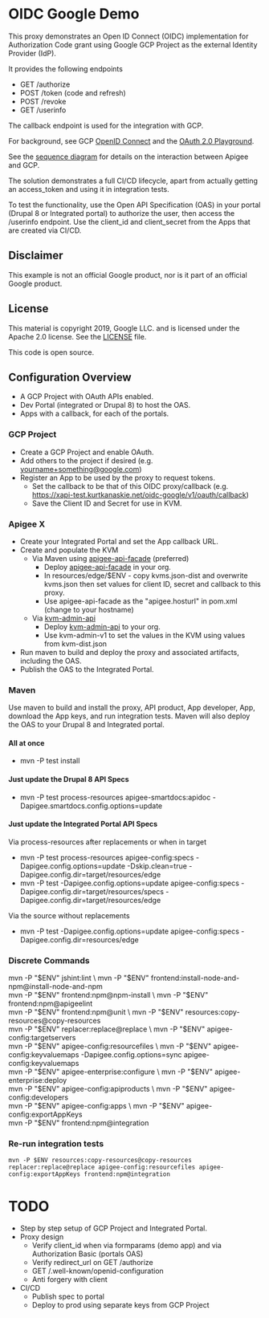 # OIDC Google Demo

This proxy demonstrates an Open ID Connect (OIDC) implementation for Authorization Code grant using Google GCP Project as the external Identity Provider (IdP).

It provides the following endpoints
* GET /authorize
* POST /token (code and refresh)
* POST /revoke
* GET /userinfo

The callback endpoint is used for the integration with GCP.

For background, see GCP [OpenID Connect](https://developers.google.com/identity/openid-connect/openid-connect) and the [OAuth 2.0 Playground](https://developers.google.com/oauthplayground/).

See the [sequence diagram](oidc-v1-google-demo-wsd.png) for details on the interaction between Apigee and GCP.

The solution demonstrates a full CI/CD lifecycle, apart from actually getting an access_token and using it in integration tests.

To test the functionality, use the Open API Specification (OAS) in your portal (Drupal 8 or Integrated portal) to authorize the user, then access the /userinfo endpoint.
Use the client_id and client_secret from the Apps that are created via CI/CD.

## Disclaimer

This example is not an official Google product, nor is it part of an official Google product.

## License

This material is copyright 2019, Google LLC. and is licensed under the Apache 2.0 license.
See the [LICENSE](LICENSE) file.

This code is open source.

## Configuration Overview

* A GCP Project with OAuth APIs enabled.
* Dev Portal (integrated or Drupal 8) to host the OAS.
* Apps with a callback, for each of the portals.

### GCP Project
* Create a GCP Project and enable OAuth.
* Add others to the project if desired (e.g. yourname+something@google.com)
* Register an App to be used by the proxy to request tokens.
  * Set the callback to be that of this OIDC proxy/callback (e.g. https://xapi-test.kurtkanaskie.net/oidc-google/v1/oauth/callback)
  * Save the Client ID and Secret for use in KVM.

### Apigee X
* Create your Integrated Portal and set the App callback URL.
* Create and populate the KVM
  * Via Maven using [apigee-api-facade](https://github.com/kurtkanaskie/apigee-api-facade-v1) (preferred)
    * Deploy [apigee-api-facade](https://github.com/kurtkanaskie/apigee-api-facade-v1) in your org.
    * In resources/edge/$ENV - copy kvms.json-dist and overwrite kvms.json then set values for client ID, secret and callback to this proxy.
    * Use apigee-api-facade as the "apigee.hosturl" in pom.xml (change to your hostname)
  * Via [kvm-admin-api](https://github.com/apigee/devrel/tree/main/references/kvm-admin-api)
    * Deploy [kvm-admin-api](https://github.com/apigee/devrel/tree/main/references/kvm-admin-api) to your org.
    * Use kvm-admin-v1 to set the values in the KVM using values from kvm-dist.json
* Run maven to build and deploy the proxy and associated artifacts, including the OAS.
* Publish the OAS to the Integrated Portal.

### Maven
Use maven to build and install the proxy, API product, App developer, App, download the App keys, and run integration tests.
Maven will also deploy the OAS to your Drupal 8 and Integrated portal.

#### All at once
* mvn -P test install

#### Just update the Drupal 8 API Specs
* mvn -P test process-resources apigee-smartdocs:apidoc -Dapigee.smartdocs.config.options=update

#### Just update the Integrated Portal API Specs
Via process-resources after replacements or when in target
* mvn -P test process-resources apigee-config:specs -Dapigee.config.options=update  -Dskip.clean=true -Dapigee.config.dir=target/resources/edge
* mvn -P test -Dapigee.config.options=update apigee-config:specs -Dapigee.config.dir=target/resources/specs -Dapigee.config.dir=target/resources/edge

Via the source without replacements
* mvn -P test -Dapigee.config.options=update apigee-config:specs -Dapigee.config.dir=resources/edge

### Discrete Commands
mvn -P "$ENV" jshint:lint \
mvn -P "$ENV" frontend:install-node-and-npm@install-node-and-npm \
mvn -P "$ENV" frontend:npm@npm-install \
mvn -P "$ENV" frontend:npm@apigeelint \
mvn -P "$ENV" frontend:npm@unit \
mvn -P "$ENV" resources:copy-resources@copy-resources \
mvn -P "$ENV" replacer:replace@replace \
mvn -P "$ENV" apigee-config:targetservers \
mvn -P "$ENV" apigee-config:resourcefiles \
mvn -P "$ENV" apigee-config:keyvaluemaps -Dapigee.config.options=sync apigee-config:keyvaluemaps \
mvn -P "$ENV" apigee-enterprise:configure \
mvn -P "$ENV" apigee-enterprise:deploy \
mvn -P "$ENV" apigee-config:apiproducts \
mvn -P "$ENV" apigee-config:developers \
mvn -P "$ENV" apigee-config:apps \
mvn -P "$ENV" apigee-config:exportAppKeys \
mvn -P "$ENV" frontend:npm@integration

### Re-run integration tests
```
mvn -P $ENV resources:copy-resources@copy-resources replacer:replace@replace apigee-config:resourcefiles apigee-config:exportAppKeys frontend:npm@integration
```

# TODO
* Step by step setup of GCP Project and Integrated Portal.
* Proxy design
  * Verify client_id when via formparams (demo app) and via Authorization Basic (portals OAS)
  * Verify redirect_url on GET /authorize
  * GET /.well-known/openid-configuration
  * Anti forgery with client
* CI/CD
  * Publish spec to portal
  * Deploy to prod using separate keys from GCP Project
